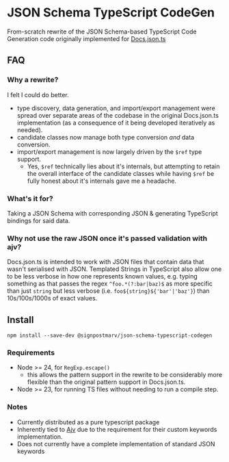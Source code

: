 # JSON Schema TypeScript CodeGen

From-scratch rewrite of the JSON Schema-based TypeScript Code Generation code originally implemented for [Docs.json.ts](https://github.com/satisfactory-dev/Docs.json.ts)

## FAQ

### Why a rewrite?

I felt I could do better.

- type discovery, data generation, and import/export management were spread over separate areas of the codebase in the original Docs.json.ts implementation (as a consequence of it being developed iteratively as needed).
- candidate classes now manage both type conversion _and_ data conversion.
- import/export management is now largely driven by the `$ref` type support.
    - Yes, `$ref` technically lies about it's internals, but attempting to retain the overall interface of the candidate classes while having `$ref` be fully honest about it's internals gave me a headache.

### What's it for?

Taking a JSON Schema with corresponding JSON & generating TypeScript bindings for said data.

### Why not use the raw JSON once it's passed validation with ajv?

Docs.json.ts is intended to work with JSON files that contain data that wasn't serialised with JSON.
Templated Strings in TypeScript also allow one to be less verbose in how one represents known values, e.g. typing something as that passes the regex `^foo.*(?:bar|baz)$` as more specific than just `string` but less verbose (i.e. `foo${string}${'bar'|'baz'}`) than 10s/100s/1000s of exact values.

## Install

`npm install --save-dev @signpostmarv/json-schema-typescript-codegen`

### Requirements

- Node >= 24, for `RegExp.escape()`
    - this allows the pattern support in the rewrite to be considerably more flexible than the original pattern support in Docs.json.ts.
- Node >= 23, for running TS files without needing to run a compile step.

### Notes

- Currently distributed as a pure typescript package
- Inherently tied to [Ajv](https://github.com/ajv-validator/ajv) due to the requirement for their custom keywords implementation.
- Does not currently have a complete implementation of standard JSON keywords

